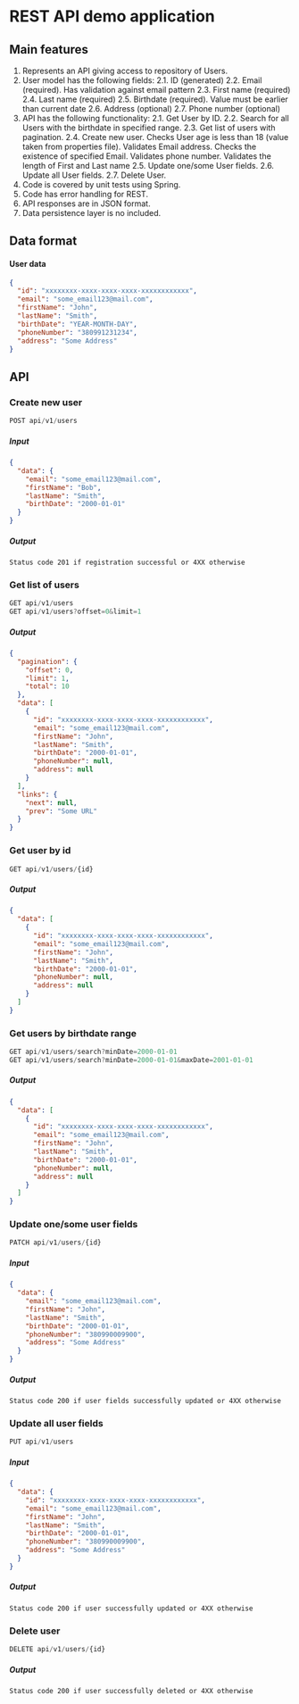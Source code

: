 # REST API demo application
## Main features
1. Represents an API giving access to repository of Users.
2. User model has the following fields:
   2.1. ID (generated)
   2.2. Email (required). Has validation against email pattern
   2.3. First name (required)
   2.4. Last name (required)
   2.5. Birthdate (required). Value must be earlier than current date
   2.6. Address (optional)
   2.7. Phone number (optional)
3. API has the following functionality:
   2.1. Get User by ID.
   2.2. Search for all Users with the birthdate in specified range.
   2.3. Get list of users with pagination.
   2.4. Create new user.
        Checks User age is less than 18 (value taken from properties file).
        Validates Email address.
        Checks the existence of specified Email.
        Validates phone number.
        Validates the length of First and Last name
   2.5. Update one/some User fields.
   2.6. Update all User fields.
   2.7. Delete User. 
4. Code is covered by unit tests using Spring.
5. Code has error handling for REST.
6. API responses are in JSON format.
7. Data persistence layer is no included.

## Data format
#### User data
```json
{
  "id": "xxxxxxxx-xxxx-xxxx-xxxx-xxxxxxxxxxxx", 
  "email": "some_email123@mail.com", 
  "firstName": "John", 
  "lastName": "Smith", 
  "birthDate": "YEAR-MONTH-DAY",
  "phoneNumber": "380991231234",
  "address": "Some Address"
}
```

## API
### Create new user
```javascript
POST api/v1/users
```
##### Input
```json
{
  "data": {
    "email": "some_email123@mail.com",
    "firstName": "Bob",
    "lastName": "Smith",
    "birthDate": "2000-01-01"
  }
}
```
##### Output
```
Status code 201 if registration successful or 4XX otherwise
```

### Get list of users
```javascript
GET api/v1/users
GET api/v1/users?offset=0&limit=1
```
##### Output
```json
{
  "pagination": {
    "offset": 0,
    "limit": 1,
    "total": 10
  },
  "data": [
    {
      "id": "xxxxxxxx-xxxx-xxxx-xxxx-xxxxxxxxxxxx",
      "email": "some_email123@mail.com",
      "firstName": "John",
      "lastName": "Smith",
      "birthDate": "2000-01-01",
      "phoneNumber": null,
      "address": null
    }
  ],
  "links": {
    "next": null,
    "prev": "Some URL"
  }
}
```

### Get user by id
```javascript
GET api/v1/users/{id}
```
##### Output
```json
{
  "data": [
    {
      "id": "xxxxxxxx-xxxx-xxxx-xxxx-xxxxxxxxxxxx",
      "email": "some_email123@mail.com",
      "firstName": "John",
      "lastName": "Smith",
      "birthDate": "2000-01-01",
      "phoneNumber": null,
      "address": null
    }
  ]
}
```

### Get users by birthdate range
```javascript
GET api/v1/users/search?minDate=2000-01-01
GET api/v1/users/search?minDate=2000-01-01&maxDate=2001-01-01
```
##### Output
```json
{
  "data": [
    {
      "id": "xxxxxxxx-xxxx-xxxx-xxxx-xxxxxxxxxxxx",
      "email": "some_email123@mail.com",
      "firstName": "John",
      "lastName": "Smith",
      "birthDate": "2000-01-01",
      "phoneNumber": null,
      "address": null
    }
  ]
}
```

### Update one/some user fields
```javascript
PATCH api/v1/users/{id}
```
##### Input
```json
{
  "data": {
    "email": "some_email123@mail.com",
    "firstName": "John",
    "lastName": "Smith",
    "birthDate": "2000-01-01",
    "phoneNumber": "380990009900",
    "address": "Some Address"
  }
}
```
##### Output
```
Status code 200 if user fields successfully updated or 4XX otherwise
```

### Update all user fields
```javascript
PUT api/v1/users
```
##### Input
```json
{
  "data": {
    "id": "xxxxxxxx-xxxx-xxxx-xxxx-xxxxxxxxxxxx",
    "email": "some_email123@mail.com",
    "firstName": "John",
    "lastName": "Smith",
    "birthDate": "2000-01-01",
    "phoneNumber": "380990009900",
    "address": "Some Address"
  }
}
```
##### Output
```
Status code 200 if user successfully updated or 4XX otherwise
```

### Delete user
```javascript
DELETE api/v1/users/{id}
```
##### Output
```
Status code 200 if user successfully deleted or 4XX otherwise
```
